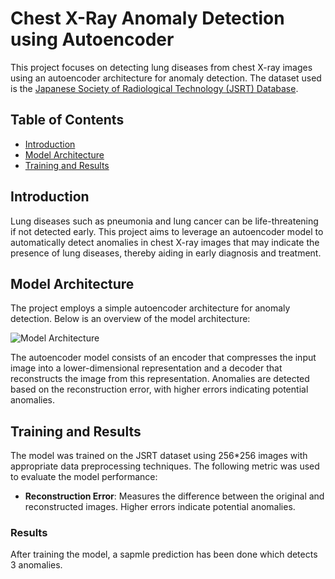 # Chest X-Ray Anomaly Detection using Autoencoder

This project focuses on detecting lung diseases from chest X-ray images using an autoencoder architecture for anomaly detection. The dataset used is the [Japanese Society of Radiological Technology (JSRT) Database](http://db.jsrt.or.jp/eng.php).

## Table of Contents
- [Introduction](#introduction)
- [Model Architecture](#model-architecture)
- [Training and Results](#training-and-results)

## Introduction
Lung diseases such as pneumonia and lung cancer can be life-threatening if not detected early. This project aims to leverage an autoencoder model to automatically detect anomalies in chest X-ray images that may indicate the presence of lung diseases, thereby aiding in early diagnosis and treatment.

## Model Architecture
The project employs a simple autoencoder architecture for anomaly detection. Below is an overview of the model architecture:

![Model Architecture](https://via.placeholder.com/800x400.png?text=Model+Architecture)

The autoencoder model consists of an encoder that compresses the input image into a lower-dimensional representation and a decoder that reconstructs the image from this representation. Anomalies are detected based on the reconstruction error, with higher errors indicating potential anomalies.

## Training and Results
The model was trained on the JSRT dataset using 256*256 images with appropriate data preprocessing techniques. The following metric was used to evaluate the model performance:

- **Reconstruction Error**: Measures the difference between the original and reconstructed images. Higher errors indicate potential anomalies.

### Results
After training the model, a sapmle prediction has been done which detects 3 anomalies.
